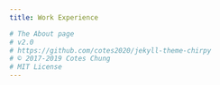 ```yaml
---
title: Work Experience

# The About page
# v2.0
# https://github.com/cotes2020/jekyll-theme-chirpy
# © 2017-2019 Cotes Chung
# MIT License
---
```

<head>
	<style>
		.title_content {
			display: inline-block;
			font-size: 20px;
			color: #ffffff;
			text-align: center;
			width: 100%;
			margin-bottom: 20px;
			border-bottom: 1px solid #DDD;
		}

		.title_content:after {
			height: 1px;
			display: block;
			left: 0;
			content: " ";
			position: relative;
			width: 30px;
			top: 1px;
		}

		#resume .col-md-12 span.duration {
			float: right;
		}

		#resume .col-md-12 ul li {
			list-style: none;
			margin-top: 20px;
		}

		#resume .resume-left ul li h5 {
			padding-bottom: 10px;
		}

		#resume .attributes li.first{
			margin-top: 0 !important;
			list-style-type: none;
		}

		#resume .attributes .duration i{
			margin-right: 5px;
		}

		#resume h5,
		#resume h6 {
			font-weight:400 !important;
		}

		.img_reference {
			display: inline-block;
			width: 100px;
			height: 100px;
			margin-right: 15px;
			float: left;
			border-radius: 50px;
		}

		.reference p {
			padding-top: 15px;
		}
		.reference ul {
			margin-top: 15px;
		}

		.reference ul li {
			margin-top: 15px;
		}
	</style>
</head>

<div id="resume" class="content_2">
	<div class="col-md-12 resume-left">    

		<ul class="attributes">
			<li class="first">
				<h5>Business Intelligence Analyst<span class="duration"><i class="fa fa-calendar color"></i> Jan 2020 - Present </span></h5>
				<h6><span class="fa fa-briefcase"></span> iConsult Collaborative, Syracuse, USA</h6>
				<p>I am building a data warehouse for 11 million records of health insurance claims from several hospitals to assist insurance companies with predictive analytics. 
				To begin with, I am gathering and analyzing business requirements to create requirement specification document by working closely with stakeholders. 
				Then the team and I are engineering ETL processes by using SSIS packages and SQL for data modeling and logically mapping data to Data Warehouse. 
				To provide management with statistical findings and conclusions, I am designing, deploying and maintaining SSRS and SSAS reports.</p>
			</li>
			
			<br><br>
			
			<li>
				<h5>Business Data Analyst <span class="duration"><i class="fa fa-calendar color"></i> Apr 19 - Present </span></h5>
				<h6><span class="fa fa-briefcase"></span> iConsult Collaborative, Syracuse, USA</h6>
				<p>As a Business Data Analyst, most of my job responsibilities involved collaborating with PMI’s Syracuse Chapter to develop a digital marketing strategy to improve member reach and retention. 
				I helped PMI Syracuse analyzing social media data, providing actionable insights, and creating detailed implementation plans which resulted in 18% increased members. 
				I also performed a detailed vendor analysis of different content management platforms and provided recommendations based on research. 
				Additionally, I was also responsible for planning and managing A/B tests using core insights from data to drive improvements and recommendations for website optimization. 
				Furthermore, I am also monitoring KPIs for redesigning client website and achieving search engine optimization resulting in 79 % increased web traffic.</p>
			</li>
			
			<br><br>
			
			<li>
				<h5>Project Coordinator<span class="duration"><i class="fa fa-calendar color"></i> Oct 19 - Present </span></h5>
				<h6><span class="fa fa-briefcase"></span> NEXIS Student Technology Lab, Syracuse, USA</h6>
				<p>I am planning, organizing and driving the development of 5 new projects from concept to implementation to achieve defined milestones and deliverables. 
				To achieve this, I am also tracking and communicating project status and action items with team members and stakeholders through MS Project and MS Excel reports. 
				I am also delegating tasks to team members by applying Agile Management Methodologies to manage to shift priorities quickly and effectively.</p>
			</li>
			
			<br><br>
			
			<li>
				<h5>Data Analyst <span class="duration"><i class="fa fa-calendar color"></i> Aug 19 - Present </span></h5>
				<h6><span class="fa fa-briefcase"></span> NEXIS Student Technology Lab, Syracuse, USA </h6>
				<p>I am analyzing quantitative and qualitative business data to perform explanatory data analysis using Python and Jupyter Notebook. 
				Additionally, I am also predicting sales patterns of houses in the USA by applying machine learning algorithms using Python to optimize business processes. 
				Furthermore, I am also implementing feature engineering techniques on key business metrics to improve the accuracy of existing predictive models by 19%. 
				Also, I will be designing Power BI dashboard reports to gain critical business insights and consult the client with developing strategic roadmaps.</p>
			</li>
			
			<br><br>
		
			<li>
				<h5>Process Improvement Consultant | Team Lead<span class="duration"><i class="fa fa-calendar color"></i> Aug 19 - Dec 19 </span></h5>
				<h6><span class="fa fa-briefcase"></span> National Grid, Syracuse, USA</h6>
				<p>In my capacity as a Process Improvement Consultant and a Team Lead, I collaborated with stakeholders, mainly the Director, Strategy and Performance Management of Customer Meter Service at National Grid, to identify bottlenecks and reduce customer complaints which resulted in a 26% improved customer experience. 
				I was also responsible for effectively communicating project scope and schedule with both team members and stakeholders and ensure timely deliverables. 
				To improve the customer experience, I developed Tableau dashboards using Action Filters and Highlighters which helped us to assess and analyze improvement opportunities within the organization. 
				Additionally, I conducted statistical analysis such as correlation, regression, variation, sampling, measurement system analysis and statistical process control to analyze the stability and capability of existing processes using Minitab. 
				After gaining critical business insights from the analysis, I again teamed up with the stakeholders to devise standard work instructions and redesigned department workflow diagrams by utilizing Lean and Six Sigma methodologies. 
				Additionally, I was also developed and investigated KPIs and scorecards to track trends and monitor performance and operations across several departments. 
				Also, I assisted National Grid in creating a continuous improvement road map, control plan and facilitated education of staff to achieve predicted outcomes. 
				Furthermore, I helped National Grid to improve its data collection methods and data mining processes which accelerated the existing electricity and gas billing process.</p>
			</li>
			
			<br><br>

			<li>
				<h5>Senior Systems Engineer<span class="duration"><i class="fa fa-calendar color"></i> Mar 17 - Jul 18 </span></h5>
				<h6><span class="fa fa-briefcase"></span> Infosys Limited, Pune, India</h6>
				<p>As a Senior Systems Engineer, I analyzed and improvised business processes and procedures to implement automated business solutions for one of the world's largest pharmaceutical companies. 
				To achieve this, I elicited business requirements by interviewing medical clientele to create and maintain the Requirement Traceability Matrix. 
				Then, I helped formulate continuous improvements by working with stakeholders to integrate automated processes which resulted in 32% reduced tickets for the support team. 
				Additionally, by automating certain business-critical processes I was able to improve the efficiency of the support team by saving 50% time originally required. 
				Furthermore, I also streamlined the process of generating and delivering app usage reports using SQL, MS Excel and ASP.NET to the stakeholders. 
				Apart from this, I also helped in improving the system performance by 65% by modifying database design and procedures with the help of several cross-functional teams. 
				Furthermore, I developed test cases and conducted functional, regression, user acceptance (UAT) and integration testing for quality assurance.</p>
			</li>
			
			<br><br>
			
			<li>
				<h5>Systems Engineer<span class="duration"><i class="fa fa-calendar color"></i> Aug 15 - Feb 17 </span></h5>
				<h6><span class="fa fa-briefcase"></span> Infosys Limited, Mysuru, India</h6>
				<p>I helped develop database design and structure using SQL for a .NET application with a team of 12 to implement a plagiarism check. 
				Here, I also documented business process flows, system flows and developed requirements for functional improvements and enhancements. 
				Apart from that, I also mined and manipulated data from multiple sources using Python to produce ticket aging reports in MS Excel for the support team. 
				Moreover, I maintained SQL scripts and queries for exploratory analysis and extraction of the data to load into production/stage databases. 
				Additionally, I also performed ad-hoc requests for clients using MS Excel, VBA and customized Oracle queries to extract and format requested information.</p>
			</li>
			
			<br><br>
			
			<li>
				<h5>Student Intern<span class="duration"><i class="fa fa-calendar color"></i> Jun 14 - Aug 14 </span></h5>
				<h6><span class="fa fa-briefcase"></span> Remi Elektrotechnik Ltd., Vasai, India</h6>
				<p>Handled various laboratory and healthcare products stirrers, centrifuges, etc. 
				Here, I learned how microprocessors and microcontrollers were programmed for their operation.</p>
			</li>
			
			<br><br>
			
			<li>
				<h5>Student Intern<span class="duration"><i class="fa fa-calendar color"></i> May 13 - Jun 13 </span></h5>
				<h6><span class="fa fa-briefcase"></span> 微信企業推廣 WeChat Marketing, Vasai, India</h6>
				<p>Facilitated the marketing and testing of the application by using social media tools such as Facebook, WhatsApp and WeChat itself.</p>
			</li>
		</ul>
	</div>
</div>